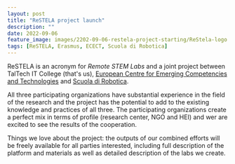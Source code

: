 ```yaml
---
layout: post
title: "ReSTELA project launch"
description: ""
date: 2022-09-06
feature_image: images/2202-09-06-restela-project-starting/ReStela-logo.jpg
tags: [ReSTELA, Erasmus, ECECT, Scuola di Robotica]
---
```


ReSTELA is an acronym for *Remote STEM Labs* and a joint project between TalTech IT College (that's us), [European Centre for Emerging Competencies and Technologies](https://ecect.eu/) and [Scuola di Robotica](https://www.scuoladirobotica.it/en/home-eng/).

All three participating organizations have substantial experience in the field of the research and the project has the potential to add to the existing knowledge and practices of all three. 
The participating organizations create a perfect mix in terms of profile (research center, NGO and HEI) and wer are excited to see the results of the cooperation.

Things we love about the project: the outputs of our combined efforts will be freely available for all parties interested, including full description of the platform and materials as well as detailed description of the labs we create.

<!--more-->

